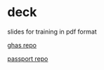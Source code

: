 # deck
slides for training in pdf format

[ghas repo](https://github.com/Atmosera-adv-sec-prep/ghas)

[passport repo](https://github.com/Atmosera-adv-sec-prep/passport)

